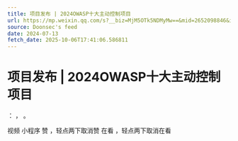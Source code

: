 ```yaml
---
title: 项目发布 | 2024OWASP十大主动控制项目
url: https://mp.weixin.qq.com/s?__biz=MjM5OTk5NDMyMw==&mid=2652098846&idx=1&sn=555676e3fec85d5457398b1b89d348a8
source: Doonsec's feed
date: 2024-07-13
fetch_date: 2025-10-06T17:41:06.586811
---
```


# 项目发布 | 2024OWASP十大主动控制项目

：
，
。

视频
小程序
赞
，轻点两下取消赞
在看
，轻点两下取消在看